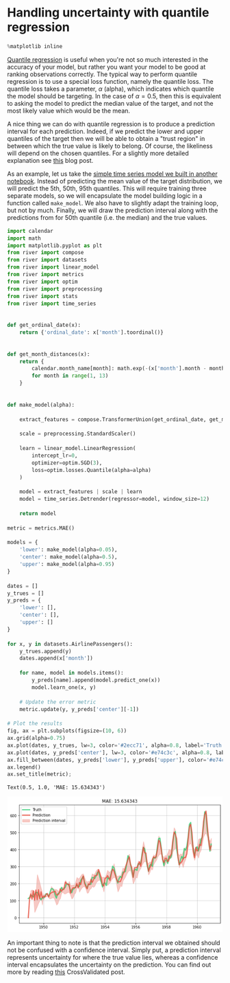# Handling uncertainty with quantile regression


```python
%matplotlib inline
```

[Quantile regression](https://www.wikiwand.com/en/Quantile_regression) is useful when you're not so much interested in the accuracy of your model, but rather you want your model to be good at ranking observations correctly. The typical way to perform quantile regression is to use a special loss function, namely the quantile loss. The quantile loss takes a parameter, $\alpha$ (alpha), which indicates which quantile the model should be targeting. In the case of $\alpha = 0.5$, then this is equivalent to asking the model to predict the median value of the target, and not the most likely value which would be the mean. 

A nice thing we can do with quantile regression is to produce a prediction interval for each prediction. Indeed, if we predict the lower and upper quantiles of the target then we will be able to obtain a "trust region" in between which the true value is likely to belong. Of course, the likeliness will depend on the chosen quantiles. For a slightly more detailed explanation see [this](https://medium.com/the-artificial-impostor/quantile-regression-part-1-e25bdd8d9d43) blog post.

As an example, let us take the [simple time series model we built in another notebook](building-a-simple-time-series-model.md). Instead of predicting the mean value of the target distribution, we will predict the 5th, 50th, 95th quantiles. This will require training three separate models, so we will encapsulate the model building logic in a function called `make_model`. We also have to slightly adapt the training loop, but not by much. Finally, we will draw the prediction interval along with the predictions from for 50th quantile (i.e. the median) and the true values.


```python
import calendar
import math
import matplotlib.pyplot as plt
from river import compose
from river import datasets
from river import linear_model
from river import metrics
from river import optim
from river import preprocessing
from river import stats
from river import time_series
    

def get_ordinal_date(x):
    return {'ordinal_date': x['month'].toordinal()}    

    
def get_month_distances(x):
    return {
        calendar.month_name[month]: math.exp(-(x['month'].month - month) ** 2)
        for month in range(1, 13)
    }
        

def make_model(alpha):
    
    extract_features = compose.TransformerUnion(get_ordinal_date, get_month_distances)

    scale = preprocessing.StandardScaler()

    learn = linear_model.LinearRegression(
        intercept_lr=0,
        optimizer=optim.SGD(3),
        loss=optim.losses.Quantile(alpha=alpha)
    )

    model = extract_features | scale | learn
    model = time_series.Detrender(regressor=model, window_size=12)

    return model

metric = metrics.MAE()

models = {
    'lower': make_model(alpha=0.05),
    'center': make_model(alpha=0.5),
    'upper': make_model(alpha=0.95)
}

dates = []
y_trues = []
y_preds = {
    'lower': [],
    'center': [],
    'upper': []
}

for x, y in datasets.AirlinePassengers():
    y_trues.append(y)
    dates.append(x['month'])
    
    for name, model in models.items():
        y_preds[name].append(model.predict_one(x))
        model.learn_one(x, y)

    # Update the error metric
    metric.update(y, y_preds['center'][-1])

# Plot the results
fig, ax = plt.subplots(figsize=(10, 6))
ax.grid(alpha=0.75)
ax.plot(dates, y_trues, lw=3, color='#2ecc71', alpha=0.8, label='Truth')
ax.plot(dates, y_preds['center'], lw=3, color='#e74c3c', alpha=0.8, label='Prediction')
ax.fill_between(dates, y_preds['lower'], y_preds['upper'], color='#e74c3c', alpha=0.3, label='Prediction interval')
ax.legend()
ax.set_title(metric);
```




    Text(0.5, 1.0, 'MAE: 15.634343')




    
![png](quantile-regression-uncertainty_files/quantile-regression-uncertainty_3_1.png)
    


An important thing to note is that the prediction interval we obtained should not be confused with a confidence interval. Simply put, a prediction interval represents uncertainty for where the true value lies, whereas a confidence interval encapsulates the uncertainty on the prediction. You can find out more by reading [this](https://stats.stackexchange.com/questions/16493/difference-between-confidence-intervals-and-prediction-intervals) CrossValidated post.
